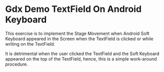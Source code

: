 # Gdx Demo TextField On Android Keyboard

This exercise is to implement the Stage Movement when Android Soft Keyboard appeared in the Screen when the TextField is clicked or while writing on the TextField.

It is detrimental when the user clicked the TextField and the Soft Keyboard appeared on the top of the TextField, hence, this is a simple work-around procedure.
